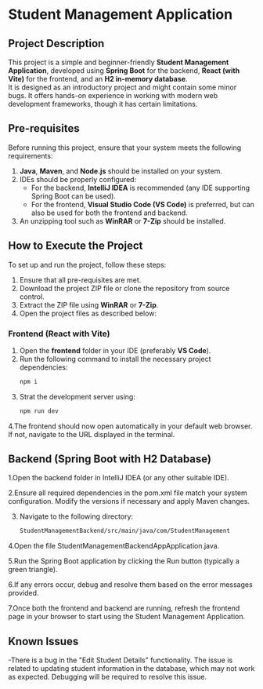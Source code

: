 # Student Management Application

## Project Description
This project is a simple and beginner-friendly **Student Management Application**, developed using **Spring Boot** for the backend, **React (with Vite)** for the frontend, and an **H2 in-memory database**.  
It is designed as an introductory project and might contain some minor bugs. It offers hands-on experience in working with modern web development frameworks, though it has certain limitations.

## Pre-requisites
Before running this project, ensure that your system meets the following requirements:
1. **Java**, **Maven**, and **Node.js** should be installed on your system.
2. IDEs should be properly configured:
    - For the backend, **IntelliJ IDEA** is recommended (any IDE supporting Spring Boot can be used).
    - For the frontend, **Visual Studio Code (VS Code)** is preferred, but can also be used for both the frontend and backend.
3. An unzipping tool such as **WinRAR** or **7-Zip** should be installed.

## How to Execute the Project

To set up and run the project, follow these steps:

1. Ensure that all pre-requisites are met.
2. Download the project ZIP file or clone the repository from source control.
3. Extract the ZIP file using **WinRAR** or **7-Zip**.
4. Open the project files as described below:

### Frontend (React with Vite)
1. Open the **frontend** folder in your IDE (preferably **VS Code**).
2. Run the following command to install the necessary project dependencies:
   ```bash
   npm i
3. Strat the development server using:
   ```bash
   npm run dev
 4.The frontend should now open automatically in your default web browser. If not, navigate to the URL displayed in the 
 terminal.

## Backend (Spring Boot with H2 Database)
1.Open the backend folder in IntelliJ IDEA (or any other suitable IDE).

2.Ensure all required dependencies in the pom.xml file match your system configuration. Modify the versions if necessary and apply Maven changes.

3. Navigate to the following directory:
   ```bash
   StudentManagementBackend/src/main/java/com/StudentManagement

 4.Open the file StudentManagementBackendAppApplication.java.

 5.Run the Spring Boot application by clicking the Run button (typically a green triangle).

 6.If any errors occur, debug and resolve them based on the error messages provided.

 7.Once both the frontend and backend are running, refresh the frontend page in your browser to start using the Student 
 Management Application.

## Known Issues
-There is a bug in the "Edit Student Details" functionality. The issue is related to updating student information in the database, which may not work as expected. Debugging will be required to resolve this issue.
